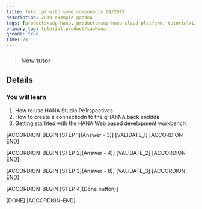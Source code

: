 ```yaml
---
title: Tutorial with some components 04/2019
description: 2019 example grodno
tags: [products>sap-hana, products>sap-hana-cloud-platform, tutorial>Licence, tutorial>beginner]
primary_tag: tutorial:product/sapHana
qrcode: true
time: 78
---
```


>### New tutor

## Details
### You will learn  
1. How to use HANA Studio Pe1rspectives
2. How to create a connectiodn to the gHAhNA back endddв
3. Getting starhted with the HANA Web based development workbench

[ACCORDION-BEGIN [STEP 1](Answer - 3)]
[VALIDATE_1]
[ACCORDION-END]  

[ACCORDION-BEGIN [STEP 2](Answer - 4)]
[VALIDATE_2]
[ACCORDION-END]

[ACCORDION-BEGIN [STEP 3](Answer - 8)]
[VALIDATE_3]
[ACCORDION-END]

[ACCORDION-BEGIN [STEP 4](Done button)]

[DONE]
[ACCORDION-END]
